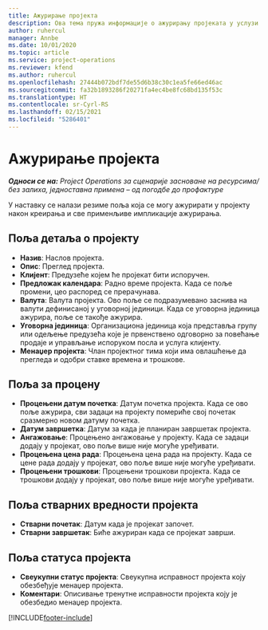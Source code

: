 ```yaml
---
title: Ажурирање пројекта
description: Ова тема пружа информације о ажурирању пројеката у услузи Project Operations.
author: ruhercul
manager: Annbe
ms.date: 10/01/2020
ms.topic: article
ms.service: project-operations
ms.reviewer: kfend
ms.author: ruhercul
ms.openlocfilehash: 27444b072bdf7de55d6b38c30c1ea5fe66ed46ac
ms.sourcegitcommit: fa32b1893286f20271fa4ec4be8fc68bd135f53c
ms.translationtype: HT
ms.contentlocale: sr-Cyrl-RS
ms.lasthandoff: 02/15/2021
ms.locfileid: "5286401"
---
```

# <a name="update-a-project"></a>Ажурирање пројекта

_**Односи се на:** Project Operations за сценарије засноване на ресурсима/без залиха, једноставна примена – од погодбе до профактуре_

У наставку се налази резиме поља која се могу ажурирати у пројекту након креирања и све применљиве импликације ажурирања.

## <a name="project-detail-fields"></a>Поља детаља о пројекту

- **Назив**: Наслов пројекта.
- **Опис**: Преглед пројекта.
- **Клијент**: Предузеће којем ће пројекат бити испоручен.
- **Предложак календара**: Радно време пројекта. Када се поље промени, цео распоред се прерачунава.
- **Валута**: Валута пројекта. Ово поље се подразумевано заснива на валути дефинисаној у уговорној јединици. Када се уговорна јединица ажурира, поље се такође ажурира.
- **Уговорна јединица**: Организациона јединица која представља групу или одељење предузећа које је првенствено одговорно за повећање продаје и управљање испоруком посла и услуга клијенту. 
- **Менаџер пројекта**: Члан пројектног тима који има овлашћење да прегледа и одобри ставке времена и трошкове.

## <a name="estimate-fields"></a>Поља за процену

- **Процењени датум почетка**: Датум почетка пројекта. Када се ово поље ажурира, сви задаци на пројекту помериће свој почетак сразмерно новом датуму почетка.
- **Датум завршетка**: Датум за када је планиран завршетак пројекта.
- **Ангажовање**: Процењено ангажовање у пројекту. Када се задаци додају у пројекат, ово поље више није могуће уређивати.
- **Процењена цена рада**: Процењена цена рада на пројекту. Када се цене рада додају у пројекат, ово поље више није могуће уређивати.
- **Процењени трошкови**: Процењени трошкови пројекта. Када се трошкови додају у пројекат, ово поље више није могуће уређивати.

## <a name="project-actual-fields"></a>Поља стварних вредности пројекта
- **Стварни почетак**: Датум када је пројекат започет.
- **Стварни завршетак**: Биће ажуриран када се пројекат заврши.

## <a name="project-status-fields"></a>Поља статуса пројекта

- **Свеукупни статус пројекта**: Свеукупна исправност пројекта коју обезбеђује менаџер пројекта.
- **Коментари**: Описивање тренутне исправности пројекта коју је обезбедио менаџер пројекта.



[!INCLUDE[footer-include](../includes/footer-banner.md)]